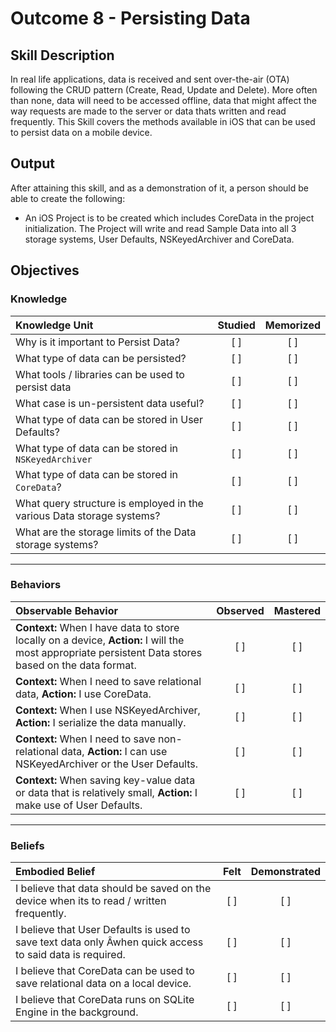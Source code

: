 # Outcome 8 - Persisting Data
## Skill Description

In real life applications, data is received and sent over-the-air (OTA) following the CRUD pattern (Create, Read, Update and Delete). More often than none, data will need to be accessed offline, data that might affect the way requests are made to the server or data thats written and read frequently. This Skill covers the methods available in iOS that can be used to persist data on a mobile device.

## Output
After attaining this skill, and as a demonstration of it, a person should be able to create the following:

- An iOS Project is to be created which includes CoreData in the project initialization. The Project will write and read Sample Data into all 3 storage systems, User Defaults, NSKeyedArchiver and CoreData.

## Objectives
### Knowledge

| Knowledge Unit   |      Studied      | Memorized |
|:-------------|:------------------:|:--------:|
| Why is it important to Persist Data? | [ ] | [ ] |
| What type of data can be persisted?  | [ ] | [ ] |
| What tools / libraries can be used to persist data | [ ] | [ ] |
| What case is un-persistent data useful? | [ ] | [ ] |
| What type of data can be stored in User Defaults? | [ ] | [ ] |
| What type of data can be stored in `NSKeyedArchiver` | [ ] | [ ] |
| What type of data can be stored in `CoreData`? | [ ] | [ ] |
| What query structure is employed in the various Data storage systems?  | [ ] | [ ] |
| What are the storage limits of the Data storage systems? | [ ] | [ ] |

-------

### Behaviors

| Observable Behavior   |      Observed      | Mastered |
|:-------------|:------------------:|:--------:|
| **Context:** When I have data to store locally on a device, **Action:** I will the most appropriate persistent Data stores based on the data format. | [ ] | [ ] |
| **Context:** When I need to save relational data, **Action:** I use CoreData. | [ ] | [ ] |
| **Context:** When I use NSKeyedArchiver, **Action:** I serialize the data manually. | [ ] | [ ] |
| **Context:** When I need to save non-relational data, **Action:** I can use NSKeyedArchiver or the User Defaults. | [ ] | [ ] |
| **Context:** When saving key-value data or data that is relatively small, **Action:** I make use of User Defaults. | [ ] | [ ] |

-------

### Beliefs

| Embodied Belief   |      Felt      | Demonstrated |
|:-------------|:------------------:|:--------:|
| I believe that data should be saved on the device when its to read / written frequently. | [ ] | [ ] |
| I believe that User Defaults is used to save text data only Âwhen quick access to said data is required. | [ ] | [ ] |
| I believe that CoreData can be used to save relational data on a local device. | [ ] | [ ] |
| I believe that CoreData runs on SQLite Engine in the background. | [ ] | [ ] |
